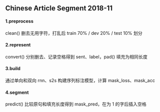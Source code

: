 ## Chinese Article Segment 2018-11

#### 1.preprocess

clean() 删去无用字符，打乱后 train 70% / dev 20% / test 10% 划分

#### 2.represent

convert() 分别删去、记录空格得到 sent、label，pad() 填充为相同长度

#### 3.build

通过单向和双向 rnn、s2s 构建序列标注模型，计算 mask_loss、mask_acc

#### 4.segment

predict() 比较原句和填充长度得到 mask_pred，在为 1 的字后插入空格